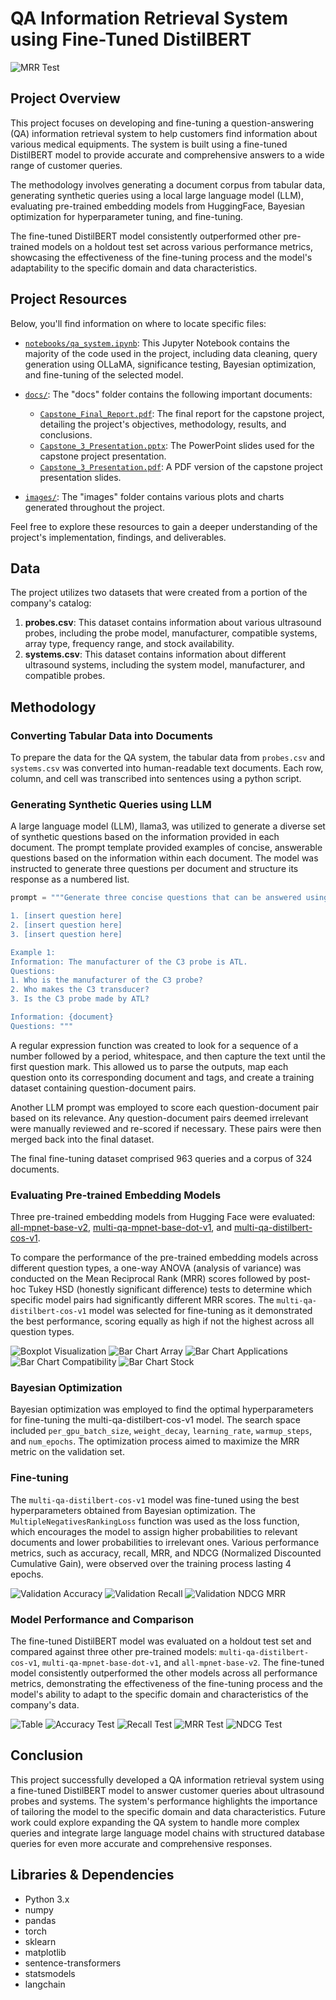 # QA Information Retrieval System using Fine-Tuned DistilBERT

![MRR Test](images/mrr_test_plot.png)

## Project Overview

This project focuses on developing and fine-tuning a question-answering (QA) information retrieval system to help customers find information about various medical equipments. The system is built using a fine-tuned DistilBERT model to provide accurate and comprehensive answers to a wide range of customer queries. 

The methodology involves generating a document corpus from tabular data, generating synthetic queries using a local large language model (LLM), evaluating pre-trained embedding models from HuggingFace, Bayesian optimization for hyperparameter tuning, and fine-tuning.

The fine-tuned DistilBERT model consistently outperformed other pre-trained models on a holdout test set across various performance metrics, showcasing the effectiveness of the fine-tuning process and the model's adaptability to the specific domain and data characteristics.

## Project Resources

Below, you'll find information on where to locate specific files:

- [`notebooks/qa_system.ipynb`](notebooks/qa_system.ipynb): This Jupyter Notebook contains the majority of the code used in the project, including data cleaning, query generation using OLLaMA, significance testing, Bayesian optimization, and fine-tuning of the selected model.

- [`docs/`](docs/): The "docs" folder contains the following important documents:
  - [`Capstone_Final_Report.pdf`](docs/Capstone_Final_Report.pdf): The final report for the capstone project, detailing the project's objectives, methodology, results, and conclusions.
  - [`Capstone_3_Presentation.pptx`](docs/Capstone_3_Presentation.pptx): The PowerPoint slides used for the capstone project presentation.
  - [`Capstone_3_Presentation.pdf`](docs/Capstone_3_Presentation.pdf): A PDF version of the capstone project presentation slides.

- [`images/`](images/): The "images" folder contains various plots and charts generated throughout the project.

Feel free to explore these resources to gain a deeper understanding of the project's implementation, findings, and deliverables.

## Data

The project utilizes two datasets that were created from a portion of the company's catalog:

1. **probes.csv**: This dataset contains information about various ultrasound probes, including the probe model, manufacturer, compatible systems, array type, frequency range, and stock availability.
2. **systems.csv**: This dataset contains information about different ultrasound systems, including the system model, manufacturer, and compatible probes.

## Methodology

### Converting Tabular Data into Documents

To prepare the data for the QA system, the tabular data from `probes.csv` and `systems.csv` was converted into human-readable text documents. Each row, column, and cell was transcribed into sentences using a python script.

### Generating Synthetic Queries using LLM

A large language model (LLM), llama3, was utilized to generate a diverse set of synthetic questions based on the information provided in each document. The prompt template provided examples of concise, answerable questions based on the information within each document. The model was instructed to generate three questions per document and structure its response as a numbered list.

```python
prompt = """Generate three concise questions that can be answered using the following information, similar to the example provided. Provide only the questions, numbered as follows:

1. [insert question here]
2. [insert question here]
3. [insert question here]

Example 1:
Information: The manufacturer of the C3 probe is ATL.
Questions:
1. Who is the manufacturer of the C3 probe?
2. Who makes the C3 transducer?
3. Is the C3 probe made by ATL?

Information: {document}
Questions: """
```

A regular expression function was created to look for a sequence of a number followed by a period, whitespace, and then capture the text until the first question mark. This allowed us to parse the outputs, map each question onto its corresponding document and tags, and create a training dataset containing question-document pairs.

Another LLM prompt was employed to score each question-document pair based on its relevance. Any question-document pairs deemed irrelevant were manually reviewed and re-scored if necessary. These pairs were then merged back into the final dataset.

The final fine-tuning dataset comprised 963 queries and a corpus of 324 documents.

### Evaluating Pre-trained Embedding Models

Three pre-trained embedding models from Hugging Face were evaluated: [all-mpnet-base-v2](https://huggingface.co/sentence-transformers/all-mpnet-base-v2), [multi-qa-mpnet-base-dot-v1](https://huggingface.co/sentence-transformers/multi-qa-mpnet-base-dot-v1), and [multi-qa-distilbert-cos-v1](https://huggingface.co/sentence-transformers/multi-qa-distilbert-cos-v1). 

To compare the performance of the pre-trained embedding models across different question types, a one-way ANOVA (analysis of variance) was conducted on the Mean Reciprocal Rank (MRR) scores followed by post-hoc Tukey HSD (honestly significant difference) tests to determine which specific model pairs had significantly different MRR scores. The `multi-qa-distilbert-cos-v1` model was selected for fine-tuning as it demonstrated the best performance, scoring equally as high if not the highest across all question types.

![Boxplot Visualization](images/boxplot.png)
![Bar Chart Array](images/bar_chart_array_type.png)
![Bar Chart Applications](images/bar_chart_applications.png)
![Bar Chart Compatibility](images/bar_chart_compatibility.png)
![Bar Chart Stock](images/bar_chart_stock.png)

### Bayesian Optimization

Bayesian optimization was employed to find the optimal hyperparameters for fine-tuning the multi-qa-distilbert-cos-v1 model. The search space included `per_gpu_batch_size`, `weight_decay`, `learning_rate`, `warmup_steps`, and `num_epochs`. The optimization process aimed to maximize the MRR metric on the validation set.

### Fine-tuning

The `multi-qa-distilbert-cos-v1` model was fine-tuned using the best hyperparameters obtained from Bayesian optimization. The `MultipleNegativesRankingLoss` function was used as the loss function, which encourages the model to assign higher probabilities to relevant documents and lower probabilities to irrelevant ones. Various performance metrics, such as accuracy, recall, MRR, and NDCG (Normalized Discounted Cumulative Gain), were observed over the training process lasting 4 epochs.

![Validation Accuracy](images/val_accuracy.png)
![Validation Recall](images/val_recall.png)
![Validation NDCG MRR](images/val_ndcg_mrr.png)

### Model Performance and Comparison

The fine-tuned DistilBERT model was evaluated on a holdout test set and compared against three other pre-trained models: `multi-qa-distilbert-cos-v1`, `multi-qa-mpnet-base-dot-v1`, and `all-mpnet-base-v2`. The fine-tuned model consistently outperformed the other models across all performance metrics, demonstrating the effectiveness of the fine-tuning process and the model's ability to adapt to the specific domain and characteristics of the company's data.

![Table](images/results_table.png)
![Accuracy Test](images/accuracy_test_plot.png)
![Recall Test](images/recall_test_plot.png)
![MRR Test](images/mrr_test_plot.png)
![NDCG Test](images/ndcg_test_plot.png)

## Conclusion

This project successfully developed a QA information retrieval system using a fine-tuned DistilBERT model to answer customer queries about ultrasound probes and systems. The system's performance highlights the importance of tailoring the model to the specific domain and data characteristics. Future work could explore expanding the QA system to handle more complex queries and integrate large language model chains with structured database queries for even more accurate and comprehensive responses.

## Libraries & Dependencies

- Python 3.x
- numpy
- pandas
- torch
- sklearn
- matplotlib
- sentence-transformers
- statsmodels
- langchain
